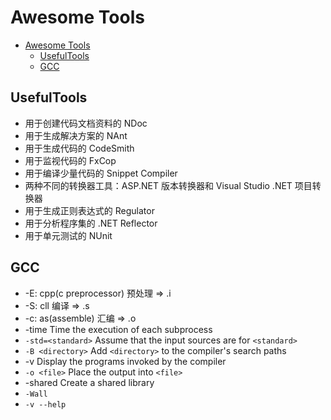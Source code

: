 # Awesome Tools

<!-- TOC -->

- [Awesome Tools](#awesome-tools)
  - [UsefulTools](#usefultools)
  - [GCC](#gcc)

## UsefulTools

- 用于创建代码文档资料的 NDoc
- 用于生成解决方案的 NAnt
- 用于生成代码的 CodeSmith
- 用于监视代码的 FxCop
- 用于编译少量代码的 Snippet Compiler
- 两种不同的转换器工具：ASP.NET 版本转换器和 Visual Studio .NET 项目转换器
- 用于生成正则表达式的 Regulator
- 用于分析程序集的 .NET Reflector
- 用于单元测试的 NUnit

## GCC

- -E: cpp(c preprocessor) 预处理 => .i
- -S: cll 编译 => .s
- -c: as(assemble) 汇编 => .o
- -time Time the execution of each subprocess
- `-std=<standard>` Assume that the input sources are for `<standard>`
- `-B <directory>` Add `<directory>` to the compiler's search paths
- -v Display the programs invoked by the compiler
- `-o <file>` Place the output into `<file>`
- -shared Create a shared library
- `-Wall`
- `-v --help`
